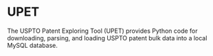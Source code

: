 UPET
====

The USPTO Patent Exploring Tool (UPET) provides Python code for downloading, parsing, and loading USPTO patent bulk data into a local MySQL database.
